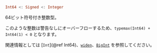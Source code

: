 ```julia
Int64 <: Signed <: Integer
```

64ビット符号付き整数型。

このような整数は警告なしにオーバーフローするため、`typemax(Int64) + Int64(1) < 0` となります。

関連情報としては [`Int`](@ref Int64)、[`widen`](@ref)、[`BigInt`](@ref) を参照してください。
